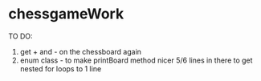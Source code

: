 # chessgameWork
TO DO:
1) get + and - on the chessboard again
2) enum class - to make printBoard method nicer 5/6 lines in there to get nested for loops to 1 line